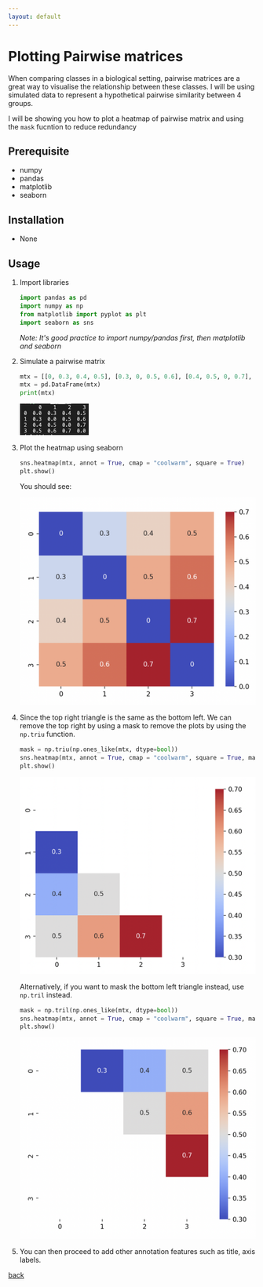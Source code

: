 ```yaml
---
layout: default
---
```


# Plotting Pairwise matrices

When comparing classes in a biological setting, pairwise matrices are a great way to visualise the relationship between these classes. I will be using simulated data to represent a hypothetical pairwise similarity between 4 groups. 

I will be showing you how to plot a heatmap of pairwise matrix and using the `mask` fucntion to reduce redundancy

## Prerequisite

* numpy
* pandas
* matplotlib
* seaborn

## Installation

* None

## Usage

1. Import libraries
    
    ```python
    import pandas as pd
    import numpy as np
    from matplotlib import pyplot as plt
    import seaborn as sns
    ```

    *Note: It's good practice to import numpy/pandas first, then matplotlib and seaborn*

2. Simulate a pairwise matrix
    
    ```python
    mtx = [[0, 0.3, 0.4, 0.5], [0.3, 0, 0.5, 0.6], [0.4, 0.5, 0, 0.7], [0.5, 0.6, 0.7, 0]]
    mtx = pd.DataFrame(mtx)
    print(mtx)
    ```
    
    ![mtx](../images/pairwise_matrix/mtx.png)

3. Plot the heatmap using seaborn

    ```python
    sns.heatmap(mtx, annot = True, cmap = "coolwarm", square = True)
    plt.show()
    ```

    You should see:

    ![no_mask](../images/pairwise_matrix/nomask.png)

4. Since the top right triangle is the same as the bottom left. We can remove the top right by using a mask to remove the plots by using the `np.triu` function.

    ```python
    mask = np.triu(np.ones_like(mtx, dtype=bool))
    sns.heatmap(mtx, annot = True, cmap = "coolwarm", square = True, mask = mask)
    plt.show()
    ```

    ![masked](../images/pairwise_matrix/mask.png)

    Alternatively, if you want to mask the bottom left triangle instead, use `np.tril` instead.

    ```python
    mask = np.tril(np.ones_like(mtx, dtype=bool))
    sns.heatmap(mtx, annot = True, cmap = "coolwarm", square = True, mask = mask)
    plt.show()
    ```

    ![masked l](../images/pairwise_matrix/mask_l.png)

5. You can then proceed to add other annotation features such as title, axis labels.
    
[back](../)